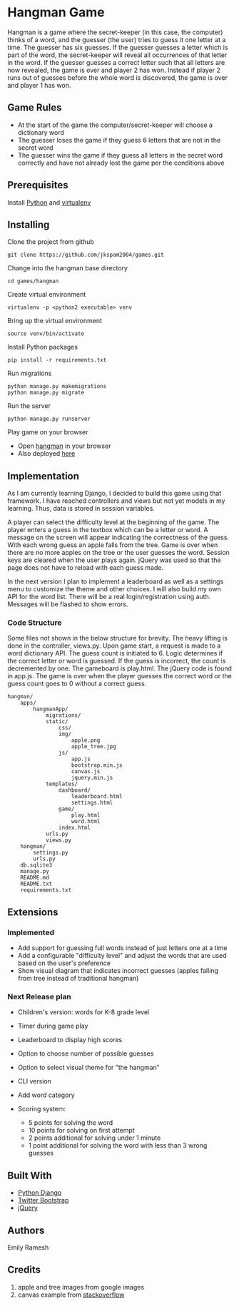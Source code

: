 # Hangman Game

Hangman is a game where the secret-keeper (in this case, the computer) thinks of a word, and the guesser (the user) tries to guess it one letter at a time. The guesser has six guesses. If the guesser guesses a letter which is part of the word, the secret-keeper will reveal all occurrences of that letter in the word. If the guesser guesses a correct letter such that all letters are now revealed, the game is over and player 2 has won. Instead if player 2 runs out of guesses before the whole word is discovered, the game is over and player 1 has won.

## Game Rules

* At the start of the game the computer/secret-keeper will choose a dictionary word
* The guesser loses the game if they guess 6 letters that are not in the secret word
* The guesser wins the game if they guess all letters in the secret word correctly and have not already lost the game per the conditions above

## Prerequisites
Install [Python](https://www.python.org) and [virtualenv](https://virtualenv.pypa.io/en/stable/)

## Installing

Clone the project from github
```
git clone https://github.com/jkspam2004/games.git
```

Change into the hangman base directory
```
cd games/hangman
```

Create virtual environment  
```
virtualenv -p <python2 executable> venv
```

Bring up the virtual environment
```
source venv/bin/activate
```

Install Python packages
```
pip install -r requirements.txt
```

Run migrations
```
python manage.py makemigrations
python manage.py migrate
```

Run the server
```
python manage.py runserver
```

Play game on your browser

* Open [hangman](http://localhost:7000) in your browser
* Also deployed [here](http://hangman.emilyatwork.com)

## Implementation

As I am currently learning Django, I decided to build this game using that framework.  I have reached controllers and views but not yet models in my learning.  Thus, data is stored in session variables.

A player can select the difficulty level at the beginning of the game.  The player enters a guess in the textbox which can be a letter or word.  A message on the screen will appear indicating the correctness of the guess.  With each wrong guess an apple falls from the tree.  Game is over when there are no more apples on the tree or the user guesses the word.  Session keys are cleared when the user plays again.  jQuery was used so that the page does not have to reload with each guess made.

In the next version I plan to implement a leaderboard as well as a settings menu to customize the theme and other choices.  I will also build my own API for the word list.  There will be a real login/registration using auth.  Messages will be flashed to show errors.

### Code Structure

Some files not shown in the below structure for brevity.  The heavy lifting is done in the controller, views.py.  Upon game start, a request is made to a word dictionary API.  The guess count is initiated to 6.  Logic determines if the correct letter or word is guessed.  If the guess is incorrect, the count is decremented by one.  The gameboard is play.html.  The jQuery code is found in app.js.  The game is over when the player guesses the correct word or the guess count goes to 0 without a correct guess.

```
hangman/
    apps/
        hangmanApp/
            migrations/
            static/
                css/
                img/
                    apple.png
                    apple_tree.jpg
                js/
                    app.js 
                    bootstrap.min.js 
                    canvas.js 
                    jquery.min.js 
            templates/
                dashboard/
                    leaderboard.html 
                    settings.html 
                game/
                    play.html 
                    word.html 
                index.html 
            urls.py 
            views.py 
    hangman/
        settings.py
        urls.py
    db.sqlite3
    manage.py
    README.md
    README.txt
    requirements.txt
```


## Extensions

### Implemented
* Add support for guessing full words instead of just letters one at a time
* Add a configurable "difficulty level" and adjust the words that are used based on the user's preference
* Show visual diagram that indicates incorrect guesses (apples falling from tree instead of traditional hangman)

### Next Release plan
* Children's version: words for K-8 grade level
* Timer during game play
* Leaderboard to display high scores
* Option to choose number of possible guesses
* Option to select visual theme for "the hangman"
* CLI version
* Add word category


* Scoring system:
  * 5 points for solving the word
  * 10 points for solving on first attempt
  * 2 points additional for solving under 1 minute
  * 1 point additional for solving the word with less than 3 wrong guesses

## Built With

* [Python Django](https://www.djangoproject.com/) 
* [Twitter Bootstrap](http://getbootstrap.com/)
* [jQuery](https://jquery.com/)

## Authors
Emily Ramesh

## Credits
1. apple and tree images from google images
2. canvas example from [stackoverflow](http://stackoverflow.com/questions/13129479/random-images-falling-like-rain-in-canvas-javascript)


